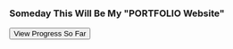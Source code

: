 ### Someday This Will Be My "PORTFOLIO Website"
<!-- <a href="https://lkiThakur.github.io"> -->
<button onclick="document.getElementByTagName('button')[0].display=none">View Progress So Far</button>
<!-- </a> -->
